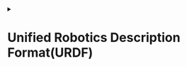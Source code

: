<details>
  <summary><h1>Unified Robotics Description Format(URDF)</h1></summary>
  
  When it comes to any project related to robotics or arieal robotics the 1st thing you need to do is to decide the robot on which you want to work. There are many standard robots and arieal vechiles in ROS which are well establised and used by many companies for industrial usage. Many aireal vechiles function in similar way but differ much in their appearance and structure. The structural difference deeply impact on the thrust force provided by the air, tension in material and etc., which makes structural aspects and design an important part of Arieal Robotics. The basic way by which you give your design of robot to Gazebo is through URDF.
  
  URDF assumes a tree structure for a robot. There are mainly 3 things base link, joints and links.
  1. Base Link: Generally robots are very large but many times we tell the location of robot with some x y coordinates. Exactly of what part of robot are these coordinates? The answer is BASE LINK. This the base of robot. We insert other parts of robot after fixing the base link.
  Example consider a 2 wheeled robot as shown below
  
  There is a orange colored box which is the base link of the robot.
  A robot only contains a single base link we cannot have multiple base links.
  
  2. Links: Links are the other parts of robot except the base link. Example: the 2 wheels in the above robot are links.
  
  3. Joint: 2 links are joined together with joints. Its like a pivot which gives necessary force so that they remain attached.
  
  Types of Joints:
  
  revolute - a hinge joint that rotates along the axis and has a limited range specified by the upper and lower limits.
  
  continuous - a continuous hinge joint that rotates around the axis and has no upper and lower limits.
  
  prismatic - a sliding joint that slides along the axis, and has a limited range specified by the upper and lower limits.
  
  fixed - This is not really a joint because it cannot move. All degrees of freedom are locked. 
  
  Joints connects 2 links one of which is parent link other is child link
  
  <h3>Structure and Parameters of URDF</h3>
  
  ** This part is very important, Read it carefully**
  
  1st thing which you need to do is to decide your base link.
  
  ```xml
<?xml version="1.0" ?>
<robot name="AMC">
  <link name="base_link">
    <!-- pose -->
    <pose>0 0 0.1 0 0 0</pose>
    <!-- body -->
    <visual>
      <origin rpy="0 0 0" xyz="0 0 0"/>
      <geometry>
        <box size="0.5 0.3 0.07"/>
      </geometry>
      <material name="blue"/>
    </visual>
    <!-- caster front -->
  </link>
 </robot>
 ```
 
</details>
